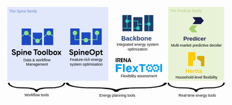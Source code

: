 <svg width="309.05mm" height="128.64mm" version="1.1" viewBox="0 0 309.05 128.64" xml:space="preserve" xmlns="http://www.w3.org/2000/svg" xmlns:xlink="http://www.w3.org/1999/xlink"><defs><clipPath id="clippath"><path d="m438.47 442.08h-221.62v-394h221.62zm263 0h-221.62v-297.57h221.62zm263 0h-221.62v-394h221.62z" fill="none"/></clipPath><clipPath id="clippath-1"><path d="m438.47 442.08h-221.62v-394h221.62zm263 0h-221.62v-297.57h221.62zm263 0h-221.62v-394h221.62z" fill="none"/></clipPath><clipPath id="clippath-4"><path d="m438.47 442.08h-221.62v-394h221.62zm263 0h-221.62v-297.57h221.62zm263 0h-221.62v-394h221.62z" fill="none"/></clipPath><clipPath id="clippath-8"><path d="m438.47 442.08h-221.62v-394h221.62zm263 0h-221.62v-297.57h221.62zm263 0h-221.62v-394h221.62z" fill="none"/></clipPath><clipPath id="clippath-1-7"><path d="m438.47 442.08h-221.62v-394h221.62zm263 0h-221.62v-297.57h221.62zm263 0h-221.62v-394h221.62z" fill="none"/></clipPath><clipPath id="clippath-4-1"><path d="m438.47 442.08h-221.62v-394h221.62zm263 0h-221.62v-297.57h221.62zm263 0h-221.62v-394h221.62z" fill="none"/></clipPath><clipPath id="clippath-7"><path d="m438.47 442.08h-221.62v-394h221.62zm263 0h-221.62v-297.57h221.62zm263 0h-221.62v-394h221.62z" fill="none"/></clipPath><clipPath id="clippath-1-6"><path d="m438.47 442.08h-221.62v-394h221.62zm263 0h-221.62v-297.57h221.62zm263 0h-221.62v-394h221.62z" fill="none"/></clipPath><clipPath id="clippath-4-2"><path d="m438.47 442.08h-221.62v-394h221.62zm263 0h-221.62v-297.57h221.62zm263 0h-221.62v-394h221.62z" fill="none"/></clipPath></defs><g transform="translate(-30.285 15.143)"><g transform="matrix(.26458 0 0 .26458 38.382 60.007)"><path d="m271.75 124.55 7e-3 0.22627a38.272 18.752 0 0 1-1.5112 5.1011 41.902 20.531 0 0 1-4.412 4.8515 45.128 22.112 0 0 1-15.52 7.426c-12.735 3.7978-28.395 5.154-43.809 5.6218l-24.163 0.31505c-8.3274 0.36579-16.73 0.79284-25.01 2.0528-8.2342 1.179-16.542 2.9544-23.533 5.9595a41.603 20.384 0 0 0-7.0703 3.8393 41.609 20.387 0 0 0-7.0698-3.8393c-6.9907-3.0051-15.299-4.7806-23.533-5.9595-8.2798-1.26-16.682-1.687-25.01-2.0528l-24.163-0.31505c-15.414-0.46772-31.074-1.824-43.809-5.6218a45.126 22.11 0 0 1-15.52-7.426 41.903 20.531 0 0 1-4.4122-4.8515 38.292 18.762 0 0 1-1.5112-5.1011l0.0075-0.22856a4.2567 2.0857 0 0 0-8.5102-0.10613c-0.66566 9.0591 10.081 17.181 24.83 21.692a41.957 20.558 0 0 0 5.6284 1.5582 44.831 21.966 0 0 0 5.8044 1.358c4.0043 0.67984 7.9401 1.5763 12.067 1.9656a93.055 45.594 0 0 0 12.317 1.2617c4.1292 0.22947 8.2715 0.69629 12.403 0.71288l24.054 0.57322c7.6477 0.42449 15.331 0.90266 22.391 2.0769 7.0847 1.0876 13.781 2.6677 18.805 4.9486a30.989 15.183 0 0 1 6.2141 3.797 30.609 14.997 0 0 1 1.8457 2.1608c0.20019 0.36404 0.40667 0.73622 0.54537 1.0907a15.616 7.6515 0 0 1 0.22834 0.85752l-4e-3 0.049c-2e-3 0.0336 2e-3 0.068 2e-3 0.10178-2.6e-4 0.0398-5e-3 0.0792-2e-3 0.11799 2.6e-4 5e-3 4e-3 9e-3 4e-3 0.014 7.1e-4 0.01-5.1e-4 0.0191 5.1e-4 0.0288 9e-3 0.0908 0.0571 0.17551 0.0815 0.26403a6.4474 3.159 0 0 0 0.10698 0.34579c0.0464 0.0908 0.12468 0.17411 0.18691 0.26162a6.4231 3.1471 0 0 0 0.23738 0.31798c0.0831 0.0856 0.19471 0.16161 0.29259 0.24273a6.421 3.1461 0 0 0 0.34363 0.27653c0.1135 0.0752 0.25198 0.13915 0.3785 0.20894a6.4018 3.1367 0 0 0 0.44385 0.23852c0.14109 0.0634 0.30249 0.11378 0.45452 0.17067a6.3272 3.1001 0 0 0 0.52455 0.19132c0.16632 0.0501 0.34961 0.0853 0.52506 0.12793a6.3496 3.1111 0 0 0 0.58652 0.13789c0.18741 0.0343 0.38812 0.0519 0.58338 0.0777a6.2231 3.0491 0 0 0 0.63179 0.0795c0.20801 0.0164 0.42511 0.0139 0.63856 0.0201 0.20438 6e-3 0.40272 0.0231 0.61149 0.0194 0.0153-2.6e-4 0.0292-2e-3 0.0445-3e-3 0.0149-2.6e-4 0.0287 1e-3 0.0435 9.8e-4 0.20279-5e-3 0.39231-0.0297 0.58937-0.0436 0.21793-0.0154 0.44071-0.0226 0.65053-0.0482a6.3386 3.1058 0 0 0 0.60133-0.1032c0.19471-0.0343 0.39622-0.0612 0.58158-0.10422a6.3045 3.089 0 0 0 0.5563-0.16097c0.16843-0.05 0.34618-0.0932 0.50397-0.15052a6.4282 3.1496 0 0 0 0.48471-0.21058c0.14345-0.0638 0.2973-0.12156 0.42824-0.19146a6.4415 3.1561 0 0 0 0.40144-0.25676c0.11296-0.0744 0.23897-0.14336 0.3384-0.22257a6.4626 3.1665 0 0 0 0.29756-0.29311c0.0825-0.0841 0.17933-0.16378 0.24654-0.25165a6.4064 3.1389 0 0 0 0.17727-0.32016c0.0484-0.0921 0.11324-0.18061 0.14445-0.27551a6.5124 3.1909 0 0 0 0.0453-0.34425c9e-3 -0.0907 0.0424-0.1783 0.0356-0.27067l-3e-3 -0.0428a15.659 7.6726 0 0 1 0.22806-0.85752c0.13902-0.35446 0.34516-0.72665 0.54536-1.0907a30.611 14.998 0 0 1 1.8459-2.1608 30.982 15.18 0 0 1 6.2141-3.797c5.0234-2.2809 11.72-3.861 18.805-4.9486 7.06-1.1742 14.744-1.6524 22.391-2.0769l24.054-0.57322c4.1311-0.0166 8.2733-0.48341 12.403-0.71287a93.055 45.594 0 0 0 12.317-1.2617c4.1266-0.38929 8.0622-1.2857 12.066-1.9656a44.826 21.964 0 0 0 5.8044-1.358 41.94 20.55 0 0 0 5.6284-1.5582c14.749-4.5108 25.496-12.633 24.831-21.692a4.2567 2.0857 0 0 0-8.5102 0.10843z" stroke-width=".49307"/><path d="m1128.9 124.55 0.01 0.22627a38.272 18.752 0 0 1-1.5112 5.1011 41.902 20.531 0 0 1-4.4119 4.8515 45.128 22.112 0 0 1-15.52 7.426c-12.735 3.7978-28.395 5.154-43.809 5.6218l-24.163 0.31505c-8.3275 0.36579-16.73 0.79284-25.01 2.0528-8.2343 1.179-16.542 2.9544-23.533 5.9595a41.603 20.384 0 0 0-7.0703 3.8393 41.609 20.387 0 0 0-7.0698-3.8393c-6.9907-3.0051-15.299-4.7806-23.533-5.9595-8.2798-1.26-16.682-1.687-25.01-2.0528l-24.166-0.31505c-15.414-0.46772-31.074-1.824-43.809-5.6218a45.126 22.11 0 0 1-15.52-7.426 41.903 20.531 0 0 1-4.4122-4.8515 38.292 18.762 0 0 1-1.5112-5.1011l8e-3 -0.22856a4.2567 2.0857 0 0 0-8.5102-0.10613c-0.66565 9.0591 10.081 17.181 24.83 21.692a41.957 20.558 0 0 0 5.6284 1.5582 44.831 21.966 0 0 0 5.8044 1.358c4.0043 0.67984 7.9401 1.5763 12.067 1.9656a93.055 45.594 0 0 0 12.317 1.2617c4.1292 0.22947 8.2715 0.69629 12.403 0.71288l24.054 0.57322c7.6477 0.42449 15.331 0.90266 22.391 2.0769 7.0847 1.0876 13.781 2.6677 18.805 4.9486a30.989 15.183 0 0 1 6.2141 3.797 30.609 14.997 0 0 1 1.8457 2.1608c0.20019 0.36404 0.40667 0.73622 0.54537 1.0907a15.616 7.6515 0 0 1 0.22834 0.85752l-4e-3 0.049c-2e-3 0.0336 2e-3 0.068 2e-3 0.10178-2.6e-4 0.0398-5e-3 0.0792-2e-3 0.11799 2.6e-4 5e-3 4e-3 9e-3 4e-3 0.014 7.1e-4 0.01-5.1e-4 0.0191 5.1e-4 0.0288 9e-3 0.0908 0.0571 0.17551 0.0815 0.26403a6.4474 3.159 0 0 0 0.10698 0.34579c0.0464 0.0908 0.12468 0.17411 0.18691 0.26162a6.4231 3.1471 0 0 0 0.23738 0.31798c0.0831 0.0856 0.19471 0.16161 0.29259 0.24273a6.421 3.1461 0 0 0 0.34363 0.27653c0.1135 0.0752 0.25198 0.13915 0.3785 0.20894a6.4018 3.1367 0 0 0 0.44385 0.23852c0.14109 0.0634 0.30249 0.11378 0.45452 0.17067a6.3272 3.1001 0 0 0 0.52455 0.19132c0.16632 0.0501 0.34961 0.0853 0.52506 0.12793a6.3496 3.1111 0 0 0 0.58652 0.13789c0.18741 0.0343 0.38812 0.0519 0.58338 0.0777a6.2231 3.0491 0 0 0 0.63179 0.0795c0.20801 0.0164 0.42511 0.0139 0.63856 0.0201 0.20438 6e-3 0.40272 0.0231 0.61149 0.0194 0.0153-2.6e-4 0.0292-2e-3 0.0445-3e-3 0.0149-2.6e-4 0.0287 1e-3 0.0435 9.8e-4 0.20279-5e-3 0.39231-0.0297 0.58937-0.0436 0.21793-0.0154 0.44071-0.0226 0.65053-0.0482a6.3386 3.1058 0 0 0 0.60133-0.1032c0.19471-0.0343 0.39622-0.0612 0.58158-0.10422a6.3045 3.089 0 0 0 0.5563-0.16097c0.16843-0.05 0.34618-0.0932 0.50397-0.15052a6.4282 3.1496 0 0 0 0.48471-0.21058c0.14345-0.0638 0.2973-0.12156 0.42824-0.19146a6.4415 3.1561 0 0 0 0.40144-0.25676c0.11296-0.0744 0.23897-0.14336 0.3384-0.22257a6.4626 3.1665 0 0 0 0.29756-0.29311c0.0825-0.0841 0.17933-0.16378 0.24654-0.25165a6.4064 3.1389 0 0 0 0.17727-0.32016c0.0484-0.0921 0.11324-0.18061 0.14445-0.27551a6.5124 3.1909 0 0 0 0.0453-0.34425c9e-3 -0.0907 0.0424-0.1783 0.0356-0.27067l-3e-3 -0.0428a15.659 7.6726 0 0 1 0.22806-0.85752c0.13902-0.35446 0.34516-0.72665 0.54536-1.0907a30.611 14.998 0 0 1 1.8459-2.1608 30.982 15.18 0 0 1 6.2141-3.797c5.0234-2.2809 11.72-3.861 18.805-4.9486 7.0599-1.1742 14.744-1.6524 22.391-2.0769l24.054-0.57322c4.1311-0.0166 8.2733-0.48341 12.403-0.71287a93.055 45.594 0 0 0 12.317-1.2617c4.1267-0.38929 8.0622-1.2857 12.066-1.9656a44.826 21.964 0 0 0 5.8043-1.358 41.94 20.55 0 0 0 5.6284-1.5582c14.749-4.5108 25.496-12.633 24.831-21.692a4.2567 2.0857 0 0 0-8.5102 0.10843z" stroke-width=".49307"/><path d="m810.86 124.55 0.0124 0.22627a67.61 18.752 0 0 1-2.6696 5.1011 74.023 20.531 0 0 1-7.794 4.8515 79.723 22.112 0 0 1-27.417 7.426c-22.498 3.7978-50.161 5.154-77.392 5.6218l-42.685 0.31505c-14.711 0.36579-29.555 0.79284-44.182 2.0528-14.546 1.179-29.223 2.9544-41.573 5.9595a73.494 20.384 0 0 0-12.49 3.8393 73.505 20.387 0 0 0-12.489-3.8393c-12.35-3.0051-27.026-4.7806-41.573-5.9595-14.627-1.26-29.471-1.687-44.182-2.0528l-42.685-0.31505c-27.23-0.46772-54.894-1.824-77.392-5.6218a79.718 22.11 0 0 1-27.417-7.426 74.024 20.531 0 0 1-7.7945-4.8515 67.645 18.762 0 0 1-2.6696-5.1011l0.0124-0.22856a7.5198 2.0857 0 0 0-15.034-0.10613c-1.1759 9.0591 17.809 17.181 43.865 21.692a74.12 20.558 0 0 0 9.9429 1.5582 79.197 21.966 0 0 0 10.254 1.358c7.0738 0.67984 14.027 1.5763 21.317 1.9656a164.39 45.594 0 0 0 21.759 1.2617c7.2946 0.22947 14.612 0.69629 21.91 0.71288l42.493 0.57322c13.51 0.42449 27.084 0.90266 39.555 2.0769 12.516 1.0876 24.346 2.6677 33.22 4.9486a54.744 15.183 0 0 1 10.978 3.797 54.072 14.997 0 0 1 3.2605 2.1608c0.35365 0.36404 0.71841 0.73622 0.96343 1.0907a27.587 7.6515 0 0 1 0.40338 0.85752l-7e-3 0.049c-4e-3 0.0336 4e-3 0.068 4e-3 0.10178-4.6e-4 0.0398-9e-3 0.0792-4e-3 0.11799 4.6e-4 5e-3 7e-3 9e-3 7e-3 0.014 1e-3 0.01-9e-4 0.0191 9e-4 0.0288 0.0159 0.0908 0.10088 0.17551 0.14398 0.26403a11.39 3.159 0 0 0 0.18899 0.34579c0.082 0.0908 0.22025 0.17411 0.33019 0.26162a11.347 3.1471 0 0 0 0.41935 0.31798c0.1468 0.0856 0.34397 0.16161 0.51688 0.24273a11.343 3.1461 0 0 0 0.60705 0.27653c0.20051 0.0752 0.44514 0.13915 0.66865 0.20894a11.309 3.1367 0 0 0 0.78409 0.23852c0.24925 0.0634 0.53437 0.11378 0.80295 0.17067a11.177 3.1001 0 0 0 0.92665 0.19132c0.29382 0.0501 0.61762 0.0853 0.92756 0.12793a11.217 3.1111 0 0 0 1.0361 0.13789c0.33108 0.0343 0.68565 0.0519 1.0306 0.0777a10.994 3.0491 0 0 0 1.1161 0.0795c0.36747 0.0164 0.75099 0.0139 1.1281 0.0201 0.36105 6e-3 0.71143 0.0231 1.0802 0.0194 0.027-2.6e-4 0.0516-2e-3 0.0786-3e-3 0.0263-2.6e-4 0.0507 1e-3 0.0769 9.8e-4 0.35824-5e-3 0.69304-0.0297 1.0412-0.0436 0.38499-0.0154 0.77854-0.0226 1.1492-0.0482a11.198 3.1058 0 0 0 1.0623-0.1032c0.34397-0.0343 0.69995-0.0612 1.0274-0.10422a11.137 3.089 0 0 0 0.98274-0.16097c0.29755-0.05 0.61156-0.0932 0.8903-0.15052a11.356 3.1496 0 0 0 0.85628-0.21058c0.25342-0.0638 0.5252-0.12156 0.75652-0.19146a11.379 3.1561 0 0 0 0.70917-0.25676c0.19955-0.0744 0.42216-0.14336 0.59781-0.22257a11.417 3.1665 0 0 0 0.52566-0.29311c0.14575-0.0841 0.3168-0.16378 0.43554-0.25165a11.317 3.1389 0 0 0 0.31316-0.32016c0.0855-0.0921 0.20004-0.18061 0.25518-0.27551a11.505 3.1909 0 0 0 0.08-0.34425c0.0159-0.0907 0.0749-0.1783 0.0629-0.27067l-5e-3 -0.0428a27.663 7.6726 0 0 1 0.40289-0.85752c0.24559-0.35446 0.60975-0.72665 0.96342-1.0907a54.076 14.998 0 0 1 3.261-2.1608 54.732 15.18 0 0 1 10.978-3.797c8.8743-2.2809 20.705-3.861 33.22-4.9486 12.472-1.1742 26.046-1.6524 39.556-2.0769l42.493-0.57322c7.2979-0.0166 14.615-0.48341 21.91-0.71287a164.39 45.594 0 0 0 21.759-1.2617c7.29-0.38929 14.242-1.2857 21.316-1.9656a79.189 21.964 0 0 0 10.254-1.358 74.091 20.55 0 0 0 9.943-1.5582c26.056-4.5108 45.041-12.633 43.865-21.692a7.5198 2.0857 0 0 0-15.034 0.10843z" stroke-width=".65535"/><g fill="#000000" font-size="20.116px" stroke-width="1.679" text-anchor="middle"><text x="127.33448" y="195.81461" text-align="center" xml:space="preserve"><tspan x="127.33448" y="195.81461" fill="#000000" font-family="Arial" stroke-width="1.679" text-align="center" text-anchor="middle">Workflow tools</tspan></text><text x="560.18951" y="197.9362" text-align="center" xml:space="preserve"><tspan x="560.18951" y="197.9362" fill="#000000" font-family="Arial" stroke-width="1.679" text-align="center" text-anchor="middle">Energy planning tools</tspan></text><text x="990.05432" y="197.11536" text-align="center" xml:space="preserve"><tspan x="990.05432" y="197.11536" fill="#000000" font-family="Arial" stroke-width="1.679" text-align="center" text-anchor="middle">Real-time energy tools</tspan></text></g></g><g><rect x="30.285" y="-15.143" width="143.51" height="104.97" fill="#e1e8fb"/><g transform="matrix(.059899 0 0 .059899 86.601 3.8672)"><g fill="#1b4ac2"><rect transform="translate(338,142)" x="216.82" y="48.491" width="220.98" height="393.47" clip-path="url(#clippath)"/><rect transform="matrix(1 0 0 .7588 601.23 249.29)" x="216.82" y="48.491" width="220.98" height="393.47" clip-path="url(#clippath-1)"/><rect transform="translate(863.42 142)" x="216.82" y="48.491" width="220.98" height="393.47" clip-path="url(#clippath-4)"/></g><g fill="#91e087"><g stroke-width=".975"><circle cx="665.66" cy="298.56" r="54.033"/><circle cx="928.15" cy="470.79" r="54.033"/><circle cx="1189.8" cy="298.17" r="54.033"/></g><rect x="658.4" y="345.69" width="14.496" height="120.03"/><rect x="658.39" y="451.69" width="117.46" height="14.765"/><rect x="818.11" y="451.53" width="62.553" height="14.765"/><rect x="975.14" y="451.18" width="63.866" height="14.765"/><rect x="1080.3" y="451.53" width="116.79" height="14.765"/><rect transform="rotate(-90)" x="-466.47" y="1182.3" width="118.35" height="14.765"/></g><text x="933.89508" y="962.74219" fill="#000000" font-family="Arial" font-size="88.855px" stroke-width="7.4162" text-align="center" text-anchor="middle" xml:space="preserve"><tspan x="933.89508" y="962.74219" text-align="center">Feature-rich energy</tspan><tspan x="933.89508" y="1074.8394" text-align="center">system optimisation</tspan></text><g transform="matrix(.98386 0 0 .98386 18.932 11.111)" onclick="https://github.com/Spine-tools/SpineOpt.jl"><path d="m519.06 786.28 23.63-7.9902c5.0996 18.699 17.17 24.31 28.56 24.31 11.73 0 22.1-5.6113 22.1-16.32 0-11.221-11.22-14.791-22.44-18.359l-11.9-3.5703c-13.09-3.9102-35.359-12.75-35.359-37.91 0-23.969 20.23-39.1 45.73-39.1 25.16 0 41.819 14.791 46.069 30.94l-23.119 9.3496c-4.0801-10.709-11.73-17.34-23.46-17.34-11.22 0-18.7 5.9512-18.7 14.111 0 10.709 12.41 15.299 22.95 18.699l13.94 4.4199c12.07 3.9102 33.149 10.539 33.149 35.699 0 23.971-18.869 42.33-48.619 42.33-25.84 0-46.239-13.94-52.529-39.27z"/><path d="m637.55 727.8h23.46v14.111h0.3398c8.3301-11.73 18.36-16.83 30.6-16.83 25.84 0 41.31 22.44 41.31 49.809 0 31.791-20.569 50.66-43.01 50.66-14.279 0-23.63-7.3105-28.899-15.131v49.641h-23.8v-132.26zm47.26 74.971c13.94 0 23.8-11.56 23.8-27.371 0-16.148-10.03-27.539-23.8-27.539s-23.97 11.391-23.97 27.539 10.2 27.371 23.97 27.371z"/><path d="m762.84 683.94c8.3301 0 14.62 6.6309 14.62 14.451 0 8.5-6.29 15.129-14.62 15.129-8.5 0-14.79-6.6289-14.79-15.129 0-7.8203 6.29-14.451 14.79-14.451zm-12.069 43.859h23.8v94.859h-23.8z"/><path d="m797.86 727.8h23.459v13.941h0.3408c6.9697-11.391 17.85-16.66 29.409-16.66 17.51 0 33.149 11.9 33.149 37.74v59.838h-23.8v-49.299c0-12.58-3.2294-25.5-17.85-25.5-11.22 0-20.909 7.8203-20.909 25.84v48.959h-23.8v-94.859z"/><path d="m900.71 775.74c0-29.238 19.72-50.658 47.43-50.658 23.63 0 45.729 15.639 45.729 50.488v6.4609h-69.359c2.04 14.279 12.75 22.1 25.159 22.1 9.6904 0 18.02-5.2695 22.27-15.129l22.27 9.0098c-6.2901 15.469-22.27 27.539-44.37 27.539-28.049 0-49.129-19.721-49.129-49.81zm69.19-10.029c-1.7002-14.619-11.22-20.228-21.93-20.228-12.24 0-19.89 8.3281-22.27 20.228z"/><path d="m1006.6 756.53c0-40.799 30.09-69.19 67.15-69.19 37.23 0 66.98 28.9 66.98 69.19 0 40.119-29.58 69.02-66.98 69.02-36.89 0-67.15-28.221-67.15-69.02zm67.319 45.219c22.779 0 40.29-19.209 40.29-45.219 0-25.5-17-45.389-40.29-45.389-22.95 0-40.8 19.039-40.8 45.389 0 26.69 18.19 45.219 40.8 45.219z"/><path d="m1159.1 727.8h23.46v14.111h0.3397c8.3302-11.73 18.36-16.83 30.6-16.83 25.84 0 41.31 22.44 41.31 49.809 0 31.791-20.569 50.66-43.009 50.66-14.28 0-23.63-7.3105-28.9-15.131v49.641h-23.8v-132.26zm47.26 74.971c13.94 0 23.8-11.56 23.8-27.371 0-16.148-10.03-27.539-23.8-27.539s-23.97 11.391-23.97 27.539 10.2 27.371 23.97 27.371z"/><path d="m1279.5 792.4v-43.01h-18.7v-21.59h18.7v-26.859h23.799v26.859h25.67v21.59h-25.67v34.51c0 9.0098 0 20.06 12.92 20.06 4.5908 0 9.0106-1.3594 12.75-3.4004v21.42c-4.7599 2.5508-11.05 3.5703-17.68 3.5703-31.789 0-31.789-23.289-31.789-33.15z"/></g><a transform="translate(-1046 2.6437)" xlink:href="https://github.com/Spine-tools/SpineOpt.jl" xlink:show="new"><rect x="1547.7" y="179.83" width="844.85" height="686.6" fill-opacity="0"/></a></g><g transform="matrix(.060401 0 0 .060401 17.109 3.9727)"><g fill="#1b4ac2"><rect transform="translate(338,142)" x="216.82" y="48.491" width="220.98" height="393.47" clip-path="url(#clippath-8)"/><rect transform="matrix(1 0 0 .7588 601.23 249.29)" x="216.82" y="48.491" width="220.98" height="393.47" clip-path="url(#clippath-1-7)"/><rect transform="translate(863.42 142)" x="216.82" y="48.491" width="220.98" height="393.47" clip-path="url(#clippath-4-1)"/></g><g fill="#91e087"><g stroke-width=".975"><circle cx="665.66" cy="298.56" r="54.033"/><circle cx="930.98" cy="483.52" r="54.033"/><circle cx="1196.3" cy="299.17" r="54.033"/></g><path d="m554.75 369.04v18.124l73.965-54.127-9.3069-11.511z"/><path d="m1081 373.78v18.124l79.445-58.369-8.5998-11.511z"/><path d="m973.19 452.25 7.6042 12.571 58.661-42.699-0.01-18.261z"/><path d="m776.47 385.23-3e-3 -18.084-63.243-45.843-8.3954 11.34z"/><path d="m881.38 461.85 7.5204-12.584-71.064-51.827 0.0108 18.012z"/><path d="m1302.5 380.46v-18.021l-57.275-41.839-7.332 12.69z"/></g><text transform="matrix(16.556 0 0 16.556 -283.25 -65.773)" x="72.5084" y="61.82835" fill="#000000" font-family="Arial" font-size="5.3223px" stroke-width=".44422" text-align="center" text-anchor="middle" xml:space="preserve"><tspan x="72.5084" y="61.82835" text-align="center">Data &amp; workflow</tspan><tspan x="72.5084" y="68.542847" text-align="center">Management</tspan></text><g transform="matrix(.98634 0 0 .99268 -10.797 -4.6774)"><path d="m338 787.35 23.63-7.9902c5.1001 18.699 17.17 24.31 28.56 24.31 11.73 0 22.1-5.6113 22.1-16.32 0-11.221-11.22-14.791-22.44-18.359l-11.9-3.5703c-13.09-3.9102-35.359-12.75-35.359-37.91 0-23.969 20.23-39.1 45.73-39.1 25.16 0 41.819 14.791 46.069 30.94l-23.12 9.3496c-4.0801-10.709-11.73-17.34-23.46-17.34-11.22 0-18.7 5.9512-18.7 14.111 0 10.709 12.41 15.299 22.95 18.699l13.94 4.4199c12.07 3.9102 33.149 10.539 33.149 35.699 0 23.971-18.87 42.33-48.619 42.33-25.84 0-46.24-13.94-52.53-39.27z"/><path d="m456.49 728.87h23.46v14.111h0.3403c8.3296-11.73 18.36-16.83 30.6-16.83 25.84 0 41.31 22.44 41.31 49.809 0 31.791-20.57 50.66-43.01 50.66-14.28 0-23.629-7.3105-28.899-15.131v49.641h-23.8v-132.26zm47.259 74.971c13.94 0 23.8-11.56 23.8-27.371 0-16.148-10.03-27.539-23.8-27.539s-23.97 11.391-23.97 27.539 10.2 27.371 23.97 27.371z"/><path d="m581.78 685.01c8.3301 0 14.62 6.6309 14.62 14.451 0 8.5-6.2896 15.129-14.62 15.129-8.5 0-14.79-6.6289-14.79-15.129 0-7.8203 6.29-14.451 14.79-14.451zm-12.07 43.859h23.8v94.859h-23.8z"/><path d="m616.79 728.87h23.46v13.941h0.3403c6.9697-11.391 17.85-16.66 29.41-16.66 17.51 0 33.149 11.9 33.149 37.74v59.838h-23.8v-49.299c0-12.58-3.23-25.5-17.85-25.5-11.22 0-20.91 7.8203-20.91 25.84v48.959h-23.8v-94.859z"/><path d="m719.64 776.81c0-29.238 19.72-50.658 47.43-50.658 23.63 0 45.73 15.639 45.73 50.488v6.4609h-69.359c2.04 14.279 12.75 22.1 25.16 22.1 9.6899 0 18.02-5.2695 22.27-15.129l22.27 9.0098c-6.29 15.469-22.27 27.539-44.37 27.539-28.049 0-49.129-19.721-49.129-49.81zm69.19-10.029c-1.7002-14.619-11.22-20.228-21.93-20.228-12.24 0-19.89 8.3281-22.27 20.228z"/><path d="m856.32 714.42v-23.289h104.72v23.289h-39.779v109.31h-25.16v-109.31z"/><path d="m949.83 776.47c0-29.408 20.06-50.318 48.96-50.318s48.96 20.91 48.96 50.318c0 29.58-20.06 50.15-48.96 50.15s-48.96-20.57-48.96-50.15zm48.96 27.371c14.28 0 24.14-11.391 24.14-27.371 0-16.318-9.8594-27.539-24.14-27.539s-24.31 11.391-24.31 27.539c0 15.98 10.03 27.371 24.31 27.371z"/><path d="m1059.1 776.47c0-29.408 20.06-50.318 48.959-50.318s48.96 20.91 48.96 50.318c0 29.58-20.06 50.15-48.96 50.15s-48.959-20.57-48.959-50.15zm48.959 27.371c14.28 0 24.14-11.391 24.14-27.371 0-16.318-9.8594-27.539-24.14-27.539s-24.31 11.391-24.31 27.539c0 15.98 10.03 27.371 24.31 27.371z"/><path d="m1174.4 687.73h23.8v136h-23.8z"/><path d="m1245.3 811.15h-0.3398v12.58h-23.46v-136h23.8v54.74c7.6504-11.221 18.19-16.32 30.6-16.32 25.84 0 41.31 22.44 41.31 49.978 0 31.621-20.569 50.49-43.009 50.49-13.77 0-23.63-6.9707-28.9-15.471zm23.46-7.3086c13.94 0 23.8-11.391 23.8-27.371 0-15.809-9.6895-27.539-23.8-27.539s-23.97 11.56-23.97 27.539c0 16.15 10.2 27.371 23.97 27.371z"/><path d="m1328.7 776.47c0-29.408 20.06-50.318 48.959-50.318s48.96 20.91 48.96 50.318c0 29.58-20.06 50.15-48.96 50.15s-48.959-20.57-48.959-50.15zm48.959 27.371c14.28 0 24.14-11.391 24.14-27.371 0-16.318-9.8594-27.539-24.14-27.539s-24.31 11.391-24.31 27.539c0 15.98 10.03 27.371 24.31 27.371z"/><path d="m1460.2 775.62v-0.1699l-30.601-46.58h27.54l19.21 31.621h0.3398c6.46-10.711 12.92-21.08 19.38-31.621h26.859c-10.199 15.471-20.23 31.111-30.43 46.58v0.1699c10.37 15.98 20.57 32.131 30.94 48.109h-27.2c-6.46-10.539-12.92-20.91-19.55-31.449h-0.3398l-19.21 31.449h-27.88c10.37-15.978 20.57-32.129 30.94-48.109z"/></g><a transform="translate(8.0345e-7 1.4833e-5)" xlink:href="https://github.com/Spine-tools/Spine-Toolbox" xlink:show="new"><rect transform="translate(1.7145e-6)" x="338" y="185.17" width="1212.4" height="686.65" fill-opacity="0"/></a></g><text x="52.825661" y="-7.0506043" dominant-baseline="auto" fill="#6682ca" font-family="Arial" font-size="5.3223px" stop-color="#000000" stroke-width=".44422" text-align="center" text-anchor="middle" style="-inkscape-stroke:none;font-feature-settings:normal;font-variant-alternates:normal;font-variant-caps:normal;font-variant-east-asian:normal;font-variant-ligatures:normal;font-variant-numeric:normal;font-variant-position:normal;font-variation-settings:normal;line-height:normal;text-decoration-color:#000000;text-decoration-line:none;text-decoration-style:solid;text-indent:0;text-orientation:mixed;text-transform:none;white-space:normal" xml:space="preserve"><tspan x="52.825661" y="-7.0506043" dominant-baseline="auto" fill="#6682ca" font-family="Arial" font-size="5.3223px" stop-color="#000000" stroke-width=".44422" text-align="center" text-anchor="middle" style="-inkscape-stroke:none;font-feature-settings:normal;font-variant-alternates:normal;font-variant-caps:normal;font-variant-east-asian:normal;font-variant-ligatures:normal;font-variant-numeric:normal;font-variant-position:normal;font-variation-settings:normal;line-height:normal;text-decoration-color:#000000;text-decoration-line:none;text-decoration-style:solid;text-indent:0;text-orientation:mixed;text-transform:none;white-space:normal">The Spine family</tspan></text></g><g transform="translate(71.901 57.473)"><g transform="matrix(.50714 0 0 .50714 109.04 -26.281)"><g transform="scale(.98829 1.0119)" stroke-width="1.1569" aria-label="IRENA"><path d="m7.0799 62.653h2.2983v-11.414h-2.2983z"/><path d="m11.476 62.653h2.2983v-9.3938h1.342c0.64785 0 1.2031 0.09255 1.6196 0.35477 0.50902 0.32392 0.84837 0.95634 0.84837 1.6505 0 0.69412-0.27765 1.2957-0.72497 1.6659-0.47817 0.3702-1.2957 0.41647-2.0515 0.41647h-0.44732l3.0696 5.3062h2.4063l-2.5451-4.2264c0.7404-0.1851 1.3882-0.50902 1.8818-1.234 0.38562-0.5553 0.617-1.2957 0.617-2.1286 0-1.2648-0.50902-2.4217-1.4499-3.1004-0.617-0.44732-1.635-0.72497-3.4089-0.72497h-3.4552z"/><path d="m21.209 62.653h6.4013v-2.0207h-4.103v-2.7611h4.0259v-2.0207h-4.0259v-2.5914h4.103v-2.0207h-6.4013z"/><path d="m31.482 51.238h-2.0515v11.414h2.2058l-0.04627-7.8975 5.2599 7.8975h2.0361v-11.414h-2.2058l0.04627 7.913z"/><path d="m43.421 60.416h4.5041l0.83294 2.2366h2.5143l-4.5195-11.414h-2.0207l-4.6275 11.414h2.4988zm3.8871-1.8356h-3.2855l1.6196-4.6275z"/></g><g fill="#029ff0"><path transform="scale(1.1528 .86747)" d="m6.0301 104.78h5.031v-9.8478h8.2735v-4.949h-8.2735v-5.3981h9.4651v-5.1067h-14.496z" stroke-width="2.5324"/><path d="m27.182 69.096h4.9257v21.892h-4.9257z" stroke-width=".26721"/><path d="m131.7 68.776h4.9257v21.892h-4.9257z" stroke-width=".26721"/><g><path d="m53.544 74.068h5.0625l3.1926 4.9257 3.2382-4.9257h5.1537l-5.9747 8.2551 5.9747 8.6655h-5.0169l-3.4206-5.1081-3.3294 5.1081h-5.1993l6.0203-8.4831z"/><path d="m78.72 90.851v-17.559h-6.75v-4.2872h18.243v4.424h-6.7044v17.468z"/><path d="m104.91 68.479c4e-3 0.05367 7e-3 0.10744 7e-3 0.16123-9e-5 1.398-1.3172 2.5312-2.9419 2.5311-1.6222-3.86e-4 -2.9378-1.1306-2.9409-2.5265-1.0905 0.31321-2.1303 0.78191-3.0872 1.3916 0.97804 0.99099 0.84389 2.7155-0.30024 3.8597-1.0828 1.0781-2.6949 1.2629-3.7104 0.4253-0.53455 0.9743-0.92894 2.0192-1.1715 3.1037 1.3387 0.09012 2.3846 1.3779 2.3849 2.9363-8.68e-4 1.4755-0.94214 2.722-2.2009 2.9146 0.29718 1.0294 0.73302 2.0135 1.2955 2.9254 0.87921-0.76824 2.2876-0.80438 3.423-0.0879 1.3724 0.86937 1.8786 2.5314 1.1307 3.7124-0.10148 0.15567-0.22262 0.29794-0.36122 0.42426 0.96346 0.55101 1.9998 0.96348 3.0784 1.2252 0.0237-1.3822 1.3318-2.4925 2.9383-2.4939 1.571-1.6e-4 2.865 1.0619 2.9388 2.4123 1.0686-0.29127 2.091-0.73138 3.037-1.3074-0.11044-0.0939-0.21089-0.19797-0.30024-0.31109-0.7836-1.0189-0.5556-2.5589 0.5302-3.5812 2e-3 3e-3 3e-3 5e-3 5e-3 8e-3 0.90551-0.86829 2.4402-0.87809 3.6137-0.0227 1.3125 0.95775 1.7085 2.6498 0.88419 3.7791-0.0863 0.11548-0.1841 0.22203-0.29198 0.31885 0.96115 0.55046 1.9951 0.96325 3.0711 1.2258 0.0376-1.3518 1.3027-2.4483 2.8732-2.4903 1.606-0.0416 2.9433 1.0332 3.004 2.4143 1.0712-0.2906 2.0959-0.73078 3.0442-1.3074-0.14193-0.12255-0.26646-0.26155-0.37207-0.41444-0.77935-1.1605-0.31819-2.8355 1.0304-3.7414 1.1158-0.74672 2.5246-0.7485 3.4241-4e-3 0.53786-0.92662 0.94751-1.922 1.217-2.959-1.2635-0.15875-2.238-1.3797-2.2784-2.8546-0.0415-1.5578 0.96949-2.8728 2.3053-2.9988-0.27155-1.0776-0.6937-2.112-1.2542-3.0716-0.99262 0.86451-2.6094 0.72311-3.7207-0.32556-1.1744-1.1131-1.3547-2.833-0.40359-3.8499-0.97288-0.58386-2.0248-1.0246-3.1233-1.3084 0.0344 1.3954-1.2506 2.5606-2.8722 2.6045-1.6241 0.04367-2.971-1.054-3.0086-2.4515-1e-3 -0.05379 1e-4 -0.10747 3e-3 -0.16123h-5.2e-4c-1.0373 0.26502-3.2742 0.20764-2.9086 1.1715 0.36053 0.95049 1.2054 3.8304-2.9236 4.9262-2.213-1.7363-3.3425-2.2115-2.1282-5.1041 0.40463-0.96382-1.9095-0.8631-2.9381-1.098z"/></g></g><g stroke-width=".265"><path d="m102.12 74.129c-3.3037 1.52e-4 -5.9819 2.6783-5.9821 5.9821-1.34e-4 3.3039 2.6781 5.9824 5.9821 5.9826 2.9178-1e-3 5.409-2.1073 5.8958-4.9842 0.3317 1.6393 1.264 3.0781 2.344 4.4679l1.3544 0.32246c-1.4358-1.5324-2.1395-3.0036-2.5476-4.4504-0.41619-2.5089-0.92077-3.6179-1.9976-4.7431-1.109-1.6669-3.0468-2.5773-5.049-2.5774z" fill="#fff" stroke="#fff"/><path d="m118.88 86.161c3.3037-1.5e-4 5.9819-2.6783 5.9821-5.9821 1.3e-4 -3.3039-2.6781-5.9824-5.9821-5.9826-2.9178 0.0013-5.409 2.1073-5.8958 4.9842-0.3317-1.6393-1.4008-3.3974-2.4809-4.7872l-1.8903-0.99518c1.4358 1.5324 2.8122 3.9956 3.2204 5.4424 0.41619 2.5089 0.92077 3.6179 1.9976 4.7431 1.109 1.6669 3.0468 2.5773 5.049 2.5774z" fill="#fff" stroke="#fff"/><path d="m104.05 80.092a1.8557 1.8557 0 0 1-1.8557 1.8557 1.8557 1.8557 0 0 1-1.8557-1.8557 1.8557 1.8557 0 0 1 1.8557-1.8557 1.8557 1.8557 0 0 1 1.8557 1.8557z" fill="#016aa2"/><path d="m120.62 80.179a1.8557 1.8557 0 0 1-1.8557 1.8557 1.8557 1.8557 0 0 1-1.8557-1.8557 1.8557 1.8557 0 0 1 1.8557-1.8557 1.8557 1.8557 0 0 1 1.8557 1.8557z" fill="#016aa2"/></g><g fill="#029ff0" stroke-width="2.5212" aria-label="e"><path d="m48.591 85.776 2.711 2.1562c-1.4744 2.4753-4.4192 3.6903-7.0041 3.7145-2.5497 0-4.5741-0.78241-6.0732-2.3472-1.4882-1.5758-2.5288-3.7807-2.5288-6.6149 0-2.9327 0.77785-5.2087 2.288-6.8283 1.5101-1.6195 3.4688-2.4293 5.8763-2.4293 2.3308 0 4.2348 0.79335 5.7121 2.38 1.4773 1.5867 2.4896 3.819 2.4896 6.697 0 0.17508-0.0055 1.3499-0.01641 1.7l-11.723-0.022804c0.05938 0.89848 0.98889 3.4558 3.9919 3.3258 2.1073-0.0099 2.8755-0.38802 4.2767-1.7311zm-8.0817-4.7537h7.1339c-0.6328-1.6531-1.5326-3.1798-3.7503-3.2048-2.2763 0.0082-3.3129 2.1439-3.3836 3.2048z" fill="#029ff0"/></g></g><text x="145.42488" y="27.63348" fill="#000000" font-size="5.3223px" stroke-width=".44422" text-align="center" text-anchor="middle" xml:space="preserve"><tspan x="145.42488" y="27.63348" fill="#000000" font-family="Arial" stroke-width=".44422" text-align="center" text-anchor="middle">Flexibility assessment</tspan></text><a xlink:href="https://github.com/irena-flextool" xlink:show="now"><rect x="110.61" y="-2.963" width="69.841" height="36.746" fill-opacity="0"/></a></g><g transform="matrix(.059206 0 0 .059206 191.67 -4.077)"><g transform="translate(-519.95 -184.12)"><g fill="#1f3b6a"><rect transform="translate(338,142)" x="216.82" y="48.491" width="220.98" height="393.47" clip-path="url(#clippath-7)"/><rect transform="matrix(1 0 0 .87051 601.23 199.92)" x="217.82" y="-6.8592" width="219.98" height="448.82" clip-path="url(#clippath-1-6)"/><rect transform="translate(863.42 142)" x="216.82" y="48.491" width="220.98" height="393.47" clip-path="url(#clippath-4-2)"/></g><g fill="#2ad1c1"><g stroke-width=".76689"><circle cx="670.13" cy="340.02" r="42.5"/><circle cx="930.62" cy="507.26" r="42.5"/><circle cx="1193.3" cy="409.64" r="42.5"/></g><rect x="662.65" y="346.75" width="14.496" height="155.03" stroke-width="1.1365"/><rect x="663.41" y="190.49" width="14.653" height="156.71" stroke-width="1.1488"/><rect x="554.85" y="499.4" width="220.96" height="14.975" stroke-width="1.3813"/><rect x="819.05" y="499.57" width="74.611" height="14.678" stroke-width="1.0889"/><rect x="935.89" y="402.9" width="103.18" height="14.81" stroke-width="1.273"/><rect x="819.04" y="326.9" width="113.41" height="14.803" stroke-width="1.3342"/><rect x="662.84" y="326.99" width="112.96" height="14.745" stroke-width="1.329"/><rect x="1080.2" y="402.69" width="89.854" height="14.454" stroke-width=".97889"/><rect transform="rotate(-90)" x="-379.47" y="1185.3" width="188.98" height="14.765" stroke-width=".98355"/><rect transform="rotate(-90)" x="-476.26" y="921.8" width="149.39" height="14.765" stroke-width=".87448"/><rect transform="rotate(-90)" x="-583.98" y="1184.4" width="202.17" height="15.28" stroke-width="1.0349"/></g></g><text transform="matrix(4.0918 0 0 4.0918 -22.245 5812.9)" x="8" y="-1268" dominant-baseline="auto" fill="#1f3b6a" font-family="sans-serif" font-size="37.333px" stop-color="#000000" stroke-width="1.0016" style="-inkscape-stroke:none;font-feature-settings:normal;font-variant-alternates:normal;font-variant-caps:normal;font-variant-east-asian:normal;font-variant-ligatures:normal;font-variant-numeric:normal;font-variant-position:normal;font-variation-settings:normal;inline-size:0;line-height:normal;shape-margin:0;shape-padding:0;text-decoration-color:#000000;text-decoration-line:none;text-decoration-style:solid;text-indent:0;text-orientation:mixed;text-transform:none;white-space:normal" xml:space="preserve"><tspan x="8" y="-1268" fill="#1f3b6a" font-size="37.333px" font-weight="bold">Backbone</tspan></text><text x="402.0589" y="749.20807" fill="#000000" font-family="Arial" font-size="89.894px" stroke-width="7.503" text-align="center" text-anchor="middle" xml:space="preserve"><tspan x="402.05893" y="749.20807" text-align="center">Integrated energy system</tspan><tspan x="402.0589" y="862.61658" text-align="center">optimization</tspan></text><a xlink:href="https://gitlab.vtt.fi/backbone/backbone" xlink:show="new"><rect x="-6.6308" y="-23.618" width="871.36" height="688.46" fill="none"/></a></g><g><rect x="259.03" y="-15.629" width="79.332" height="105.37" fill="#e8f2d7" stop-color="#000000" style="-inkscape-stroke:none;font-variation-settings:normal"/><text transform="translate(1.2917e-6)" x="283.98575" y="-7.5668268" fill="#adcf84" font-size="5.3223px" stroke-width=".44422" text-align="center" text-anchor="middle" xml:space="preserve"><tspan x="283.98575" y="-7.5668268" fill="#adcf84" font-family="Arial" stroke-width=".44422" text-align="center" text-anchor="middle">The Predicer family</tspan></text><g transform="matrix(.78704 0 0 .78704 212.33 -52.255)"><g><text x="110.21931" y="118.715" fill="#000000" font-size="6.7625px" stroke-width=".56443" text-align="center" text-anchor="middle" xml:space="preserve"><tspan x="110.21931" y="118.715" fill="#000000" font-family="Arial" stroke-width=".56443" text-align="center" text-anchor="middle">Multi-market predictive decider</tspan></text><path d="m103.24 65.644h14.905l5.4145 6.2663-5.3537 6.2663h-14.844l5.0495-6.1446z" fill="#171949" stroke-width=".265"/><path d="m111.94 80.366h-9.9165l-5.4145 6.2663 5.3537 6.2663h9.8557l-5.0495-6.1446z" fill="#a6d06a" stroke-width=".265"/><text transform="matrix(.85356 0 0 .85356 -173.86 -221.22)" x="305.12592" y="386.06363" dominant-baseline="auto" fill="#171949" font-family="sans-serif" font-size="12px" stop-color="#000000" stroke-width="1.0016" style="-inkscape-stroke:none;font-feature-settings:normal;font-variant-alternates:normal;font-variant-caps:normal;font-variant-east-asian:normal;font-variant-ligatures:normal;font-variant-numeric:normal;font-variant-position:normal;font-variation-settings:normal;inline-size:0;line-height:normal;shape-margin:0;shape-padding:0;text-decoration-color:#000000;text-decoration-line:none;text-decoration-style:solid;text-indent:0;text-orientation:mixed;text-transform:none;white-space:normal" xml:space="preserve"><tspan x="305.12592" y="386.06363" fill="#171949" font-weight="bold">Predicer</tspan></text></g><a xlink:href="https://github.com/vttresearch/Predicer" xlink:show="new"><rect x="76.313" y="61.147" width="68.433" height="51.598" fill="none"/></a></g><g transform="matrix(.59962 0 0 .59962 229.92 -30.738)"><g><path d="m95.629 133.05h17.711v17.886l-5.9294 3.4233v11.725h-11.774z" fill="#fc0" stroke-width=".265"/><path d="m117.1 142.22h17.035v24.348h-7.9584v-11.83l-9.048-5.2239z" fill="#d4aa00" stroke-width=".265"/><text transform="matrix(1.1235 0 0 1.1235 -224.5 -566.22)" x="279.60294" y="666.81628" dominant-baseline="auto" fill="#ffcc00" font-family="sans-serif" font-size="12px" stop-color="#000000" stroke-width="1.0016" style="-inkscape-stroke:none;font-feature-settings:normal;font-variant-alternates:normal;font-variant-caps:normal;font-variant-east-asian:normal;font-variant-ligatures:normal;font-variant-numeric:normal;font-variant-position:normal;font-variation-settings:normal;inline-size:0;line-height:normal;shape-margin:0;shape-padding:0;text-decoration-color:#000000;text-decoration-line:none;text-decoration-style:solid;text-indent:0;text-orientation:mixed;text-transform:none;white-space:normal" xml:space="preserve"><tspan x="279.60294" y="666.81628" dx="0 0 0 0 0" fill="#ffcc00" font-weight="bold">Hertta</tspan></text><text x="115.52496" y="195.30504" fill="#000000" font-size="8.8761px" stroke-width=".74084" text-align="center" text-anchor="middle" xml:space="preserve"><tspan x="115.52496" y="195.30504" fill="#000000" font-family="Arial" stroke-width=".74084" text-align="center" text-anchor="middle">Household-level flexibility</tspan></text></g><a xlink:href="https://www.google.com" xlink:show="new"><rect x="74.52" y="131.32" width="76.5" height="55.194" fill="none" stop-color="#000000" style="-inkscape-stroke:none;font-variation-settings:normal"/></a></g></g></g></svg>
